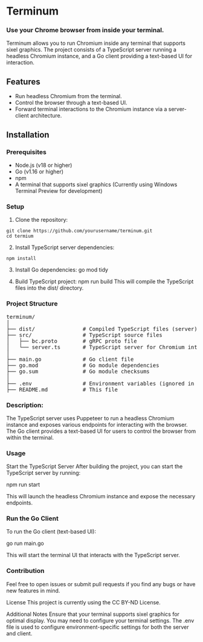 # Terminum
### Use your Chrome browser from inside your terminal.

Terminum allows you to run Chromium inside any terminal that supports sixel graphics. The project consists of a TypeScript server running a headless Chromium instance, and a Go client providing a text-based UI for interaction.

## Features
- Run headless Chromium from the terminal.
- Control the browser through a text-based UI.
- Forward terminal interactions to the Chromium instance via a server-client architecture.

## Installation

### Prerequisites

- Node.js (v18 or higher)
- Go (v1.16 or higher)
- npm
- A terminal that supports sixel graphics (Currently using Windows Terminal Preview for development)

### Setup
1. Clone the repository:
```
git clone https://github.com/yourusername/terminum.git
cd termium
```

2. Install TypeScript server dependencies:
```
npm install
```

3. Install Go dependencies:
go mod tidy

4. Build TypeScript project:
npm run build
This will compile the TypeScript files into the dist/ directory.

### Project Structure
<pre>
terminum/
│
├── dist/               # Compiled TypeScript files (server)
├── src/                # TypeScript source files
│   ├── bc.proto        # gRPC proto file
│   └── server.ts       # TypeScript server for Chromium interaction
│
├── main.go             # Go client file
├── go.mod              # Go module dependencies
├── go.sum              # Go module checksums
│
├── .env                # Environment variables (ignored in .gitignore)
├── README.md           # This file
</pre>

### Description:
The TypeScript server uses Puppeteer to run a headless Chromium instance and exposes various endpoints for interacting with the browser.
The Go client provides a text-based UI for users to control the browser from within the terminal.


### Usage
Start the TypeScript Server
After building the project, you can start the TypeScript server by running:

npm run start

This will launch the headless Chromium instance and expose the necessary endpoints.

### Run the Go Client
To run the Go client (text-based UI):

go run main.go

This will start the terminal UI that interacts with the TypeScript server.

### Contribution
Feel free to open issues or submit pull requests if you find any bugs or have new features in mind.

License
This project is currently using the CC BY-ND License.   

Additional Notes
Ensure that your terminal supports sixel graphics for optimal display. You may need to configure your terminal settings.
The .env file is used to configure environment-specific settings for both the server and client.
